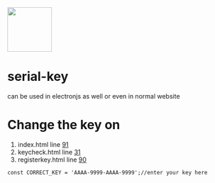 <img src="https://imgur.com/FanzhiR.png" width="100" hieght="100">

# serial-key
can be used in electronjs as well or even in normal website

# Change the key on 
1. index.html line <a href="https://github.com/MEGAMINDMK/serial-key/blob/0dc4e79917c2b6075f3a15f29aad7853b2cb6a92/index.html#L91">91</a><br>
2. keycheck.html line <a href="https://github.com/MEGAMINDMK/serial-key/blob/0dc4e79917c2b6075f3a15f29aad7853b2cb6a92/keycheck.html#L31">31</a><br>
3. registerkey.html line <a href="https://github.com/MEGAMINDMK/serial-key/blob/1e546823c71a937e455f2598af1080de5f1c2a43/registerkey.html#L90">90</a><br>

```const CORRECT_KEY = 'AAAA-9999-AAAA-9999';//enter your key here```
